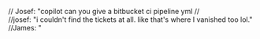 // Josef: "copilot can you give a bitbucket ci pipeline yml
//  
//josef: "i couldn't find the tickets at all. like that's where I vanished too lol."
//James: "